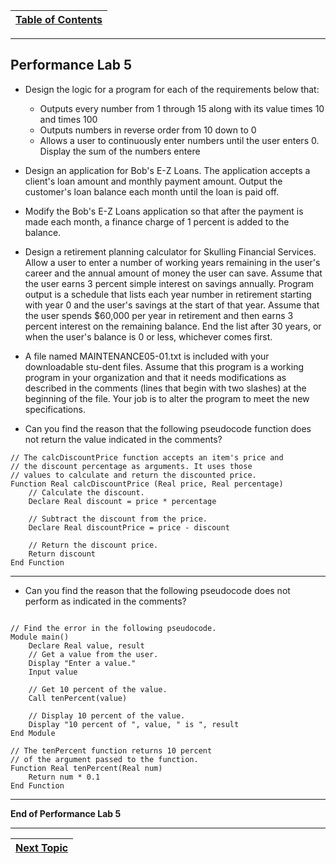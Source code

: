 |[Table of Contents](/00-Table-of-Contents.md)|
|---|

---

## Performance Lab 5

* Design the logic for a program for each of the requirements below that:
  * Outputs every number from 1 through 15 along with its value times 10 and times 100 
  * Outputs numbers in reverse order from 10 down to 0 
  * Allows a user to continuously enter numbers until the user enters 0. Display the sum of the numbers entere

* Design an application for Bob's E-Z Loans. The application accepts a client's loan amount and monthly payment amount. Output the customer's loan balance each month until the loan is paid off. 

* Modify the Bob's E-Z Loans application so that after the payment is made each month, a finance charge of 1 percent is added to the balance. 

* Design a retirement planning calculator for Skulling Financial Services. Allow a user to enter a number of working years remaining in the user's career and the annual amount of money the user can save. Assume that the user earns 3 percent simple interest on savings annually. Program output is a schedule that lists each year number in retirement starting with year 0 and the user's savings at the start of that year. Assume that the user spends $60,000 per year in retirement and then earns 3 percent interest on the remaining balance. End the list after 30 years, or when the user's balance is 0 or less, whichever comes first. 

* A file named MAINTENANCE05-01.txt is included with your downloadable stu-dent files. Assume that this program is a working program in your organization and that it needs modifications as described in the comments (lines that begin with two slashes) at the beginning of the file. Your job is to alter the program to meet the new specifications. 

* Can you find the reason that the following pseudocode function does not return the value indicated in the comments? 

```
// The calcDiscountPrice function accepts an item's price and 
// the discount percentage as arguments. It uses those 
// values to calculate and return the discounted price. 
Function Real calcDiscountPrice (Real price, Real percentage) 
    // Calculate the discount. 
    Declare Real discount = price * percentage 
    
    // Subtract the discount from the price.
    Declare Real discountPrice = price - discount 

    // Return the discount price. 
    Return discount 
End Function

```

---

* Can you find the reason that the following pseudocode does not perform as indicated in the comments? 

```

// Find the error in the following pseudocode. 
Module main() 
    Declare Real value, result
    // Get a value from the user.
    Display "Enter a value."
    Input value 
    
    // Get 10 percent of the value. 
    Call tenPercent(value)
    
    // Display 10 percent of the value. 
    Display "10 percent of ", value, " is ", result 
End Module

// The tenPercent function returns 10 percent 
// of the argument passed to the function. 
Function Real tenPercent(Real num) 
    Return num * 0.1 
End Function

```

---

**End of Performance Lab 5**

---

|[Next Topic](/01_pseudocode/06_Arrays.md)|
|---|
